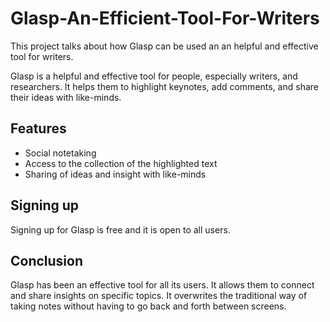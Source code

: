 # Glasp-An-Efficient-Tool-For-Writers
This project talks about how Glasp can be used an an helpful and effective tool for writers.

Glasp is a helpful and effective tool for people, especially writers, and researchers. It helps them to highlight keynotes, add comments, and share their ideas with like-minds.

## Features
- Social notetaking
- Access to the collection of the highlighted text
- Sharing of ideas and insight with like-minds

## Signing up
Signing up for Glasp is free and it is open to all users.

## Conclusion
Glasp has been an effective tool for all its users. It allows them to connect and share insights on specific topics. It overwrites the traditional way of taking notes without having to go back and forth between screens.

